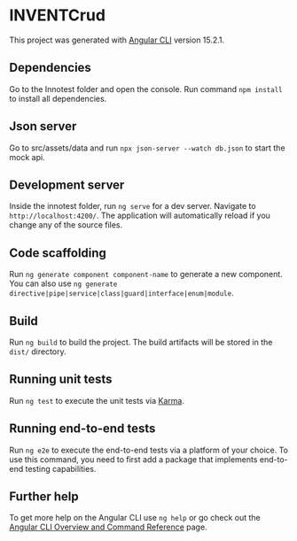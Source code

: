 # INVENTCrud

This project was generated with [Angular CLI](https://github.com/angular/angular-cli) version 15.2.1.

## Dependencies

Go to the Innotest folder and open the console. Run command  `npm install` to install all dependencies.

## Json server

Go to src/assets/data and run `npx json-server --watch db.json` to start the mock api. 

## Development server

Inside the innotest folder, run `ng serve` for a dev server. Navigate to `http://localhost:4200/`. The application will automatically reload if you change any of the source files.

## Code scaffolding

Run `ng generate component component-name` to generate a new component. You can also use `ng generate directive|pipe|service|class|guard|interface|enum|module`.

## Build

Run `ng build` to build the project. The build artifacts will be stored in the `dist/` directory.

## Running unit tests

Run `ng test` to execute the unit tests via [Karma](https://karma-runner.github.io).

## Running end-to-end tests

Run `ng e2e` to execute the end-to-end tests via a platform of your choice. To use this command, you need to first add a package that implements end-to-end testing capabilities.

## Further help

To get more help on the Angular CLI use `ng help` or go check out the [Angular CLI Overview and Command Reference](https://angular.io/cli) page.
